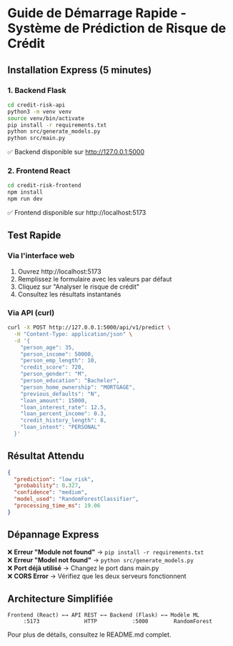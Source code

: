 # Guide de Démarrage Rapide - Système de Prédiction de Risque de Crédit

## Installation Express (5 minutes)

### 1. Backend Flask
```bash
cd credit-risk-api
python3 -m venv venv
source venv/bin/activate
pip install -r requirements.txt
python src/generate_models.py
python src/main.py
```
✅ Backend disponible sur http://127.0.0.1:5000

### 2. Frontend React
```bash
cd credit-risk-frontend
npm install
npm run dev
```
✅ Frontend disponible sur http://localhost:5173

## Test Rapide

### Via l'interface web
1. Ouvrez http://localhost:5173
2. Remplissez le formulaire avec les valeurs par défaut
3. Cliquez sur "Analyser le risque de crédit"
4. Consultez les résultats instantanés

### Via API (curl)
```bash
curl -X POST http://127.0.0.1:5000/api/v1/predict \
  -H "Content-Type: application/json" \
  -d '{
    "person_age": 35,
    "person_income": 50000,
    "person_emp_length": 10,
    "credit_score": 720,
    "person_gender": "M",
    "person_education": "Bachelor",
    "person_home_ownership": "MORTGAGE",
    "previous_defaults": "N",
    "loan_amount": 15000,
    "loan_interest_rate": 12.5,
    "loan_percent_income": 0.3,
    "credit_history_length": 8,
    "loan_intent": "PERSONAL"
  }'
```

## Résultat Attendu
```json
{
  "prediction": "low_risk",
  "probability": 0.327,
  "confidence": "medium",
  "model_used": "RandomForestClassifier",
  "processing_time_ms": 19.06
}
```

## Dépannage Express

❌ **Erreur "Module not found"** → `pip install -r requirements.txt`  
❌ **Erreur "Model not found"** → `python src/generate_models.py`  
❌ **Port déjà utilisé** → Changez le port dans main.py  
❌ **CORS Error** → Vérifiez que les deux serveurs fonctionnent  

## Architecture Simplifiée

```
Frontend (React) ←→ API REST ←→ Backend (Flask) ←→ Modèle ML
     :5173              HTTP           :5000        RandomForest
```

Pour plus de détails, consultez le README.md complet.


